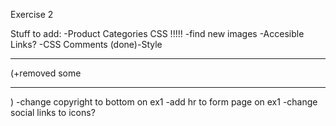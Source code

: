 Exercise 2

Stuff to add:
-Product Categories CSS !!!!!
    -find new images
-Accesible Links?
-CSS Comments
(done)-Style <hr> (+removed some <hr>)
-change copyright to bottom on ex1
-add hr to form page on ex1
-change social links to icons?